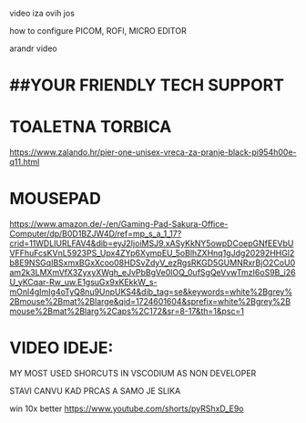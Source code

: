 video iza ovih jos

how to configure PICOM, ROFI, MICRO EDITOR

arandr video

# ##YOUR FRIENDLY TECH SUPPORT ##

# TOALETNA TORBICA
https://www.zalando.hr/pier-one-unisex-vreca-za-pranje-black-pi954h00e-q11.html

# MOUSEPAD
https://www.amazon.de/-/en/Gaming-Pad-Sakura-Office-Computer/dp/B0D1BZJW4D/ref=mp_s_a_1_17?crid=11WDLIURLFAV4&dib=eyJ2IjoiMSJ9.xASyKkNY5owpDCoepGNfEEVbUVFFhuFcsKVnL5923PS_Upx4ZYp6XympEU_5oBlhZXHnq1gJdg20292HHGl2b8E9NSGqIBSxmxBGxXcoo08HDSvZdyV_ezRgsRKGD5GUMNRxrBjO2CoU0am2k3LMXmVfX3ZyxyXWgh_eJvPbBgVe0lOQ_0ufSgQeVvwTmzI6oS9B_i26U_yKCqar-Rw_uw.E1gsuGx9xKEkkW_s-mOnl4gImIg4oTyQ8nu9UnpUKS4&dib_tag=se&keywords=white%2Bgrey%2Bmouse%2Bmat%2Blarge&qid=1724601604&sprefix=white%2Bgrey%2Bmouse%2Bmat%2Blarg%2Caps%2C172&sr=8-17&th=1&psc=1


# VIDEO IDEJE:

MY MOST USED SHORCUTS IN VSCODIUM AS NON DEVELOPER


STAVI CANVU KAD PRCAS A SAMO JE SLIKA

win 10x better
https://www.youtube.com/shorts/pyRShxD_E9o